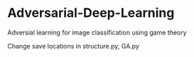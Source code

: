 # Adversarial-Deep-Learning
Adversial learning for image classification using game theory


Change save locations in structure.py, GA.py